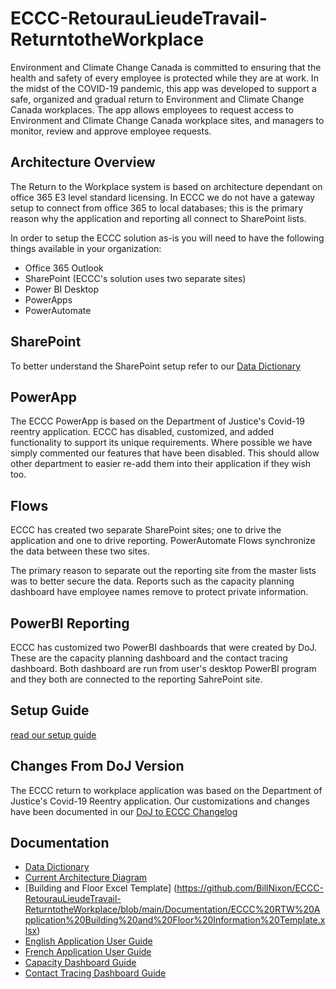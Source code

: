 # ECCC-RetourauLieudeTravail-ReturntotheWorkplace
Environment and Climate Change Canada is committed to ensuring that the health and safety of every employee is protected while they are at work.  In the midst of the COVID-19 pandemic, this app was developed to support a safe, organized and gradual return to Environment and Climate Change Canada workplaces.  The app allows employees to request access to Environment and Climate Change Canada workplace sites, and managers to monitor, review and approve employee requests.

## Architecture Overview

The Return to the Workplace system is based on architecture dependant on office 365 E3 level standard licensing. In ECCC we do not have a gateway setup to connect from office 365 to local databases; this is the primary reason why the application and reporting all connect to SharePoint lists.

In order to setup the ECCC solution as-is you will need to have the following things available in your organization:

* Office 365 Outlook
* SharePoint (ECCC's solution uses two separate sites)
* Power BI Desktop
* PowerApps
* PowerAutomate

## SharePoint

To better understand the SharePoint setup refer to our [Data Dictionary](https://github.com/BillNixon/ECCC-RetourauLieudeTravail-ReturntotheWorkplace/blob/main/Documentation/COVID-19%20Reentry%20Application%20-%20Data%20Dictionary.xlsx)

## PowerApp

The ECCC PowerApp is based on the Department of Justice's Covid-19 reentry application. ECCC has disabled, customized, and added functionality to support its unique requirements. Where possible we have simply commented our features that have been disabled. This should allow other department to easier re-add them into their application if they wish too.

## Flows

ECCC has created two separate SharePoint sites; one to drive the application and one to drive reporting. PowerAutomate Flows synchronize the data between these two sites.

The primary reason to separate out the reporting site from the master lists was to better secure the data. Reports such as the capacity planning dashboard have employee names remove to protect private information.


## PowerBI Reporting 
ECCC has customized two PowerBI dashboards that were created by DoJ. These are the capacity planning dashboard and the contact tracing dashboard. Both dashboard are run from user's desktop PowerBI program and they both are connected to the reporting SahrePoint site.

## Setup Guide

[read our setup guide](https://github.com/BillNixon/ECCC-RetourauLieudeTravail-ReturntotheWorkplace/blob/main/setup-manual.md)

## Changes From DoJ Version

The ECCC return to workplace application was based on the Department of Justice's Covid-19 Reentry application. Our customizations and changes have been documented in our [DoJ to ECCC Changelog](https://github.com/BillNixon/ECCC-RetourauLieudeTravail-ReturntotheWorkplace/blob/main/DoJ%20to%20ECCC%20Changelog.md)

## Documentation

* [Data Dictionary](https://github.com/BillNixon/ECCC-RetourauLieudeTravail-ReturntotheWorkplace/blob/main/Documentation/COVID-19%20Reentry%20Application%20-%20Data%20Dictionary.xlsx)
* [Current Architecture Diagram](https://github.com/BillNixon/ECCC-RetourauLieudeTravail-ReturntotheWorkplace/blob/main/Documentation/ReturnToWorkplaceArchitecture-Production%20-%20Target%20-%20Architecture-Phase%202%20-%20Architecture.png)
* [Building and Floor Excel Template] (https://github.com/BillNixon/ECCC-RetourauLieudeTravail-ReturntotheWorkplace/blob/main/Documentation/ECCC%20RTW%20Application%20Building%20and%20Floor%20Information%20Template.xlsx)
* [English Application User Guide](https://github.com/BillNixon/ECCC-RetourauLieudeTravail-ReturntotheWorkplace/blob/main/Documentation/Return_Workplace_User_Guide%20_Images_EN.docx)
* [French Application User Guide](https://github.com/BillNixon/ECCC-RetourauLieudeTravail-ReturntotheWorkplace/blob/main/Documentation/Return_Workplace_User_Guide_Images_FR.docx)
* [Capacity Dashboard Guide](https://github.com/BillNixon/ECCC-RetourauLieudeTravail-ReturntotheWorkplace/blob/main/Dashboards/ECCC%20Office%20Capacity%20Dashboard_User%20Guide.docx)
* [Contact Tracing Dashboard Guide](https://github.com/BillNixon/ECCC-RetourauLieudeTravail-ReturntotheWorkplace/blob/main/Dashboards/ECCC%20Contact%20Tracing%20Dashboard_User%20Guide.docx)

